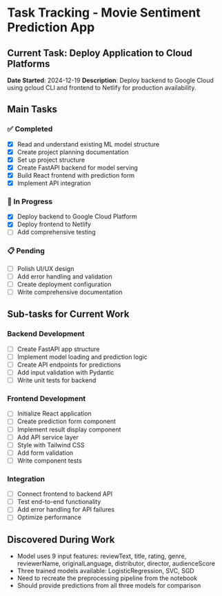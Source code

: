 # Task Tracking - Movie Sentiment Prediction App

## Current Task: Deploy Application to Cloud Platforms
**Date Started**: 2024-12-19
**Description**: Deploy backend to Google Cloud using gcloud CLI and frontend to Netlify for production availability.

## Main Tasks

### ✅ Completed
- [x] Read and understand existing ML model structure
- [x] Create project planning documentation
- [x] Set up project structure
- [x] Create FastAPI backend for model serving
- [x] Build React frontend with prediction form
- [x] Implement API integration

### 🔄 In Progress
- [x] Deploy backend to Google Cloud Platform
- [x] Deploy frontend to Netlify
- [ ] Add comprehensive testing

### 📋 Pending
- [ ] Polish UI/UX design
- [ ] Add error handling and validation
- [ ] Create deployment configuration
- [ ] Write comprehensive documentation

## Sub-tasks for Current Work

### Backend Development
- [ ] Create FastAPI app structure
- [ ] Implement model loading and prediction logic
- [ ] Create API endpoints for predictions
- [ ] Add input validation with Pydantic
- [ ] Write unit tests for backend

### Frontend Development
- [ ] Initialize React application
- [ ] Create prediction form component
- [ ] Implement result display component
- [ ] Add API service layer
- [ ] Style with Tailwind CSS
- [ ] Add form validation
- [ ] Write component tests

### Integration
- [ ] Connect frontend to backend API
- [ ] Test end-to-end functionality
- [ ] Add error handling for API failures
- [ ] Optimize performance

## Discovered During Work
- Model uses 9 input features: reviewText, title, rating, genre, reviewerName, originalLanguage, distributor, director, audienceScore
- Three trained models available: LogisticRegression, SVC, SGD
- Need to recreate the preprocessing pipeline from the notebook
- Should provide predictions from all three models for comparison 